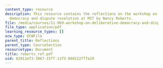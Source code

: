 ```yaml
---
content_type: resource
description: This resource contains the reflections on the workshop on deliberative
  democracy and dispute resolution at MIT by Nancy Roberts.
file: /media/courses/11-969-workshop-on-deliberative-democracy-and-dispute-resolution-summer-2005/62011ef3386715ff12f38d4222fffa19_roberts_ref.pdf
file_type: application/pdf
learning_resource_types: []
ocw_type: OCWFile
parent_title: Reflections
parent_type: CourseSection
resourcetype: Document
title: roberts_ref.pdf
uid: 62011ef3-3867-15ff-12f3-8d4222fffa19
---
```

